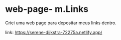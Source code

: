# web-page- m.Links

Criei uma web page para depositar meus links dentro. 

link: https://serene-dijkstra-72275a.netlify.app/
